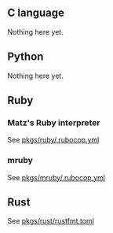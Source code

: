 C language
----------

Nothing here yet.



Python
------

Nothing here yet.



Ruby
----

### Matz's Ruby interpreter

See [pkgs/ruby/.rubocop.yml](/pkgs/ruby/.rubocop.yml)

### mruby

See [pkgs/mruby/.rubocop.yml](/pkgs/ruby/.rubocop.yml)



Rust
----

See [pkgs/rust/rustfmt.toml](/pkgs/rust/rustfmt.toml)
